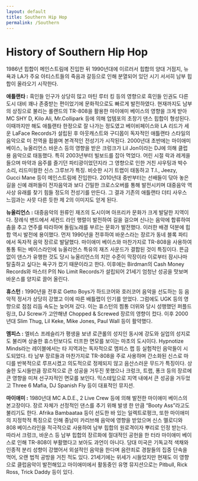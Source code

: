 ```yaml
---
layout: default
title: Southern Hip Hop
permalink: /Southern
---
```


# History of Southern Hip Hop

1986년 힙합이 메인스트림에 진입한 뒤 1990년대에 이르러서 힙합의 양대 거점지, 뉴욕과 LA가 주요 아티스트들의 죽음과 갈등으로 인해 분열되어 있던 시기 서서히 남부 힙합이 올라오기 시작한다.

**애틀랜타 :** 흑인들 인구가 상당히 많고 마틴 루터 킹 등의 영향으로 흑인들 인권도 다른 도시 대비 꽤나 존중받는 편이었기에 문화적으로도 빠르게 발전하였다. 현재까지도 남부의 상징으로 불리는 롤랜드의 TR-808을 활용한 마이애미 베이스의 영향을 크게 받아 MC SHY D, Kilo Ali, Mr.Collipark 등에 의해 업템포의 초창기 댄스 힙합이 형성된다. 이때까지만 해도 애틀랜타 한정으로 잘 나가는 정도였고 베이비페이스와 LA 리드가 세운 LaFace Records가 설립된 후 아웃캐스트와 구디몹이 독자적인 애틀랜타 스타일의 음악으로 미 전역을 휩쓸며 본격적인 전성기가 시작된다. 2000년대 초반에는 마이애미 베이스, 뉴올리언스 바운스 등의 영향을 받은 크렁크가 Lil Jon이라는 DJ에 의해 클럽용 음악으로 태동했다. 특히 2003년부터 빌보드를 잡아 먹었다. 어린 시절 락과 레게을 들으며 마약과 음주를 즐기던 파티광이었던지라 그 영향으로 인한 거친 샤우팅과 박수 소리, 리드미컬한 신스 그루브가 특징. 비슷한 시기 트랩이 태동하고 T.I., Jeezy, Gucci Mane 등이 메인스트림에 진입한다. 2010년대 중반부터는 선배들이 닦아 놓은 길을 신예 래퍼들이 전자음악과 보다 긴밀한 크로스오버를 통해 발전시키며 대중음악 역사상 유래를 찾기 힘들 정도의 전성기를 만든다. 그 결과 기존의 애틀랜타 더티 사우스 느낌과는 사뭇 다른 듯한 제 2의 이미지도 얻게 된다.

**뉴올리언스 :** 대중음악의 원류인 재즈의 도시이며 아프리카 문화가 크게 발달한 지역이다. 장례식 밴드에서 세컨드 라인 행렬이 발전하여 길을 걸으며 신나는 음악에 합류하여 춤을 추고 연주를 따라하며 돌림노래를 부르는 문화가 발전했다. 이러한 배경 덕분에 힙합 역시 발전에 용이했다. 먼저 1990년을 전후하여 바운스라는 장르가 동네 블록 파티에서 독자적 음악 장르로 발달했다. 마이애미 베이스와 마찬가지로 TR-808을 사용하여 통통 튀는 베이스라인에 뉴올리언스 특유의 재즈 사운드가 결합된 것이 특징이다. 뜬금없이 댄스가 유행한 것도 당시 뉴올리언스의 치안 수준이 막장이라 이로부터 잠시나마 탈출하고 싶다는 욕구가 컸기 때문이라고 한다. 이후에는 Birdman의 Cash Money Records와 마스터 P의 No Limit Records가 설립되어 21세기 엄청난 성공을 맛보며 바운스를 양지로 끌어 올린다.

**휴스턴 :** 1990년을 전후로 Getto Boys가 하드코어와 호러코어 음악을 선도하는 등 음악적 정서가 상당히 강했고 이에 따른 배틀랩이 인기를 얻었다. 그럼에도 UGK 등의 영향으로 점점 리듬 속도는 늦어져 갔다. 이는 휴스턴의 찜통 더위와 당시 성행했던 퍼플드링크, DJ Screw가 고안해낸 Chopped & Screwed 장르의 영향이 컸다. 이후 2000년대 Slim Thug, Lil Keke, Mike Jones, Paul Wall 등이 활약했다.

**멤피스 :** 엘비스 프레슬리가 평생을 보낸 로큰롤의 성지인 동시에 강도와 실업의 성지로도 불리며 상술한 휴스턴보다도 터프한 면모를 보이는 마초의 도시이다. Hypnotize Minds라는 레이블에서는 타 지역과는 독자적으로 멤피스 랩 등 실험적인 음악들이 시도되었다. 타 남부 장르들과 마찬가지로 TR-808을 주로 사용하며 간소화된 신스로 마디를 반복적으로 루프시켰고 의도적으로 정제되지 않고 음산스러운 무드가 특징이다. 상술한 도시들만큼 장르적으로 큰 성공을 거두진 못했으나 크렁크, 트랩, 퐁크 등의 장르에 큰 영향을 미쳐 선구자적인 면모를 보인다. 믹스테잎으로 지역 내에서 큰 성공을 거두었고 Three 6 Mafia, DJ Spanish Fly 등이 대표적인 뮤지션.

**마이애미 :** 1980년대 MC A.D.E., 2 Live Crew 등에 의해 발전한 마이애미 베이스의 본고장이다. 장르 자체가 선정적인 댄스를 추기 위해 발생 한 만큼 “Booty Ass”라고도 불리기도 한다. Afrika Bambaataa 등이 선도한 바 있는 일렉트로펑크, 또한 마이애미의 지정학적 특징으로 인해 중남미 카리브해 음악에 영향을 받았으며 신스 멜로디와 808 베이스라인을 적극적으로 사용하여 남부 힙합의 원로격이자 뿌리로 인정 받는다. 따라서 크렁크, 바운스 등 남부 힙합의 장르화에 절대적인 공헌을 한 터라 마이애미 베이스로 인해 TR-808이 부활했다고 보아도 과언이 아니다. 당대 미국은 기독교적 색채와 인종적 분리 성향이 강했어서 외설적인 음악을 한다며 음란죄로 경찰들의 집중 단속을 먹어, 오랜 법적 공방을 거친 적도 있다. 21세기에는 위세가 시들었지만 현재도 이 영향으로 클럽음악이 발전해있고 마이애미에서 활동중인 유명 뮤지션으로는 Pitbull, Rick Ross, Trick Daddy 등이 있다.